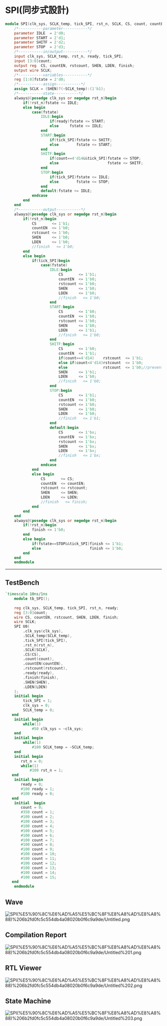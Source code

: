 # SPI(同步式設計)

```verilog
module SPI(clk_sys, SCLK_temp, tick_SPI, rst_n, SCLK, CS, count, countEN, rstcount, ready, finish, SHEN, LDEN);
	/*-----------parameter-----------*/
	parameter IDLE  = 2'd0;
	parameter START = 2'd1;
	parameter SHITF = 2'd2;
	parameter STOP  = 2'd3;
	/*-----------in/output-----------*/
	input clk_sys, SCLK_temp, rst_n, ready, tick_SPI;
	input [3:0]count;
	output reg	CS, countEN, rstcount, SHEN, LDEN, finish;
	output wire SCLK;
	/*-----------variables-----------*/
	reg [1:0]fstate = 2'd0;
	/*-----------assign-----------*/
	assign SCLK = (SHEN)?(~SCLK_temp):(1'b1);
	/*-----------state-----------*/
	always@(posedge clk_sys or negedge rst_n)begin
		if(!rst_n)fstate <= IDLE;
		else begin
			case(fstate)
				IDLE:begin
					if(ready)fstate <= START;
					else     fstate <= IDLE;
				end
				START:begin
					if(tick_SPI)fstate <= SHITF;
					else        fstate <= START;
				end
				SHITF:begin
					if(count==4'd14&&tick_SPI)fstate <= STOP;
					else                      fstate <= SHITF;
				end
				STOP:begin
					if(tick_SPI)fstate <= IDLE;
					else        fstate <= STOP;
				end
				default:fstate <= IDLE;
			endcase
		end
	end
	/*-----------output-----------*/
	always@(posedge clk_sys or negedge rst_n)begin
		if(!rst_n)begin
			CS       <= 1'b1;
			countEN  <= 1'b0;
			rstcount <= 1'b0;
			SHEN     <= 1'b0;
			LDEN     <= 1'b0;
			//finish   <= 1'b0;
		end
		else begin
			if(tick_SPI)begin
				case(fstate)
					IDLE:begin
						CS       <= 1'b1;
						countEN  <= 1'b0;
						rstcount <= 1'b0;
						SHEN     <= 1'b0;
						LDEN     <= 1'b0;
						//finish   <= 1'b0;
					end
					START:begin
						CS       <= 1'b0;
						countEN  <= 1'b0;
						rstcount <= 1'b0;
						SHEN     <= 1'b0;
						LDEN     <= 1'b1;
						//finish   <= 1'b0;
					end
					SHITF:begin
						CS       <= 1'b0;
						countEN  <= 1'b1;
						if(count==4'd14)    rstcount  <= 1'b1;
						else if(count<4'd14)rstcount  <= 1'b0;
						else                rstcount  <= 1'b0;//prevent latch
						SHEN     <= 1'b1;
						LDEN     <= 1'b0;
						//finish   <= 1'b0;
					end
					STOP:begin
						CS       <= 1'b1;
						countEN  <= 1'b0;
						rstcount <= 1'b0;
						SHEN     <= 1'b0;
						LDEN     <= 1'b0;
						//finish   <= 1'b1;
					end
					default:begin
						CS       <= 1'bx;
						countEN  <= 1'bx;
						rstcount <= 1'bx;
						SHEN     <= 1'bx;
						LDEN     <= 1'bx;
						//finish   <= 1'bx;
					end
				endcase
			end
			else begin
				CS       <= CS;
				countEN  <= countEN;
				rstcount <= rstcount;
				SHEN     <= SHEN;
				LDEN     <= LDEN;
				//finish   <= finish;
			end
		end
	end
	always@(posedge clk_sys or negedge rst_n)begin
		if(!rst_n)begin
			finish <= 1'b0;
		end
		else begin
			if(fstate==STOP&&tick_SPI)finish <= 1'b1;
			else                      finish <= 1'b0;
		end
	end
	endmodule
```

---

## TestBench

```verilog
`timescale 10ns/1ns
	module tb_SPI();
	
	reg clk_sys, SCLK_temp, tick_SPI, rst_n, ready;
	reg [3:0]count;
	wire CS, countEN, rstcount, SHEN, LDEN, finish;
	wire SCLK;
	SPI U0(
		.clk_sys(clk_sys),
		.SCLK_temp(SCLK_temp), 
		.tick_SPI(tick_SPI),
		.rst_n(rst_n), 
		.SCLK(SCLK), 
		.CS(CS), 
		.count(count), 
		.countEN(countEN), 
		.rstcount(rstcount), 
		.ready(ready), 
		.finish(finish), 
		.SHEN(SHEN), 
		.LDEN(LDEN)
	);
	initial begin
		tick_SPI = 1;
		clk_sys = 0;
		SCLK_temp = 0;
   end
	initial begin
		while(1)
			#50 clk_sys = ~clk_sys;
	end
	initial begin
		while(1)
			#100 SCLK_temp = ~SCLK_temp;
	end
	initial begin
       rst_n = 0;
       while(1)
           #100 rst_n = 1;
   end
	initial begin
       ready = 0;
       #100 ready = 1;
       #100 ready = 0;
   end
	initial  begin
       count = 0;
       #350 count = 1;
       #100 count = 2;
       #100 count = 3;
       #100 count = 4;
       #100 count = 5;
       #100 count = 6;
       #100 count = 7;
       #100 count = 8;
       #100 count = 9;
       #100 count = 10;
       #100 count = 11;
       #100 count = 12;
       #100 count = 13;
       #100 count = 14;
       #100 count = 15;
   end
	endmodule
```

## Wave

![SPI(%E5%90%8C%E6%AD%A5%E5%BC%8F%E8%A8%AD%E8%A8%88)%206b2fd0fc5c554db4a08020b0f6c9a9de/Untitled.png](SPI(%E5%90%8C%E6%AD%A5%E5%BC%8F%E8%A8%AD%E8%A8%88)%206b2fd0fc5c554db4a08020b0f6c9a9de/Untitled.png)

## Compilation Report

![SPI(%E5%90%8C%E6%AD%A5%E5%BC%8F%E8%A8%AD%E8%A8%88)%206b2fd0fc5c554db4a08020b0f6c9a9de/Untitled%201.png](SPI(%E5%90%8C%E6%AD%A5%E5%BC%8F%E8%A8%AD%E8%A8%88)%206b2fd0fc5c554db4a08020b0f6c9a9de/Untitled%201.png)

## RTL Viewer

![SPI(%E5%90%8C%E6%AD%A5%E5%BC%8F%E8%A8%AD%E8%A8%88)%206b2fd0fc5c554db4a08020b0f6c9a9de/Untitled%202.png](SPI(%E5%90%8C%E6%AD%A5%E5%BC%8F%E8%A8%AD%E8%A8%88)%206b2fd0fc5c554db4a08020b0f6c9a9de/Untitled%202.png)

## State Machine

![SPI(%E5%90%8C%E6%AD%A5%E5%BC%8F%E8%A8%AD%E8%A8%88)%206b2fd0fc5c554db4a08020b0f6c9a9de/Untitled%203.png](SPI(%E5%90%8C%E6%AD%A5%E5%BC%8F%E8%A8%AD%E8%A8%88)%206b2fd0fc5c554db4a08020b0f6c9a9de/Untitled%203.png)